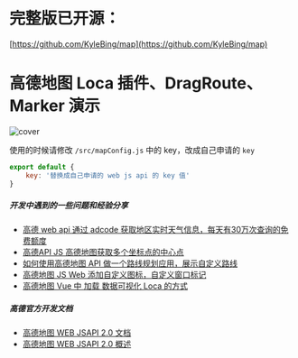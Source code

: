 # 完整版已开源：
[https://github.com/KyleBing/map](https://github.com/KyleBing/map)

# 高德地图 Loca 插件、DragRoute、Marker 演示

![cover](https://user-images.githubusercontent.com/12215982/224325696-c51ad9a5-c604-42e3-be0d-6481f07c664c.png)


使用的时候请修改  `/src/mapConfig.js` 中的 key，改成自己申请的 `key`

```js
export default {
    key: '替换成自己申请的 web js api 的 key 值'
}
```



##### 开发中遇到的一些问题和经验分享
- [高德 web api 通过 adcode 获取地区实时天气信息，每天有30万次查询的免费额度](https://blog.csdn.net/KimBing/article/details/131437023)
- [高德API JS 高德地图获取多个坐标点的中心点](https://kylebing.blog.csdn.net/article/details/130991747)
- [如何使用高德地图 API 做一个路线规划应用，展示自定义路线](https://blog.csdn.net/KimBing/article/details/119915390)
- [高德地图 JS Web 添加自定义图标，自定义窗口标记](https://blog.csdn.net/KimBing/article/details/107761144)
- [高德地图 Vue 中 加载 数据可视化 Loca 的方式](https://blog.csdn.net/KimBing/article/details/118615489)

#####  高德官方开发文档

- [高德地图 WEB JSAPI 2.0 文档](https://lbs.amap.com/api/javascript-api-v2/documentation)
- [高德地图 WEB JSAPI 2.0 概述](https://lbs.amap.com/api/jsapi-v2/summary/)
